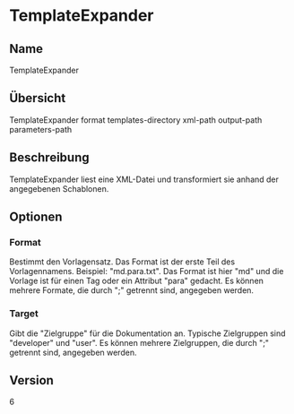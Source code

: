 ﻿# TemplateExpander

## Name

TemplateExpander

## Übersicht

TemplateExpander format templates-directory xml-path output-path parameters-path

## Beschreibung

TemplateExpander liest eine XML-Datei und transformiert sie anhand der angegebenen Schablonen.

## Optionen

### Format

Bestimmt den Vorlagensatz. Das Format ist der erste Teil des Vorlagennamens. Beispiel: "md.para.txt". 
Das Format ist hier "md" und die Vorlage ist für einen Tag oder ein Attribut "para" gedacht. 
Es können mehrere Formate, die durch ";" getrennt sind, angegeben werden.

### Target

Gibt die "Zielgruppe" für die Dokumentation an. Typische Zielgruppen sind "developer" und "user".
Es können mehrere Zielgruppen, die durch ";" getrennt sind, angegeben werden.

## Version

6
